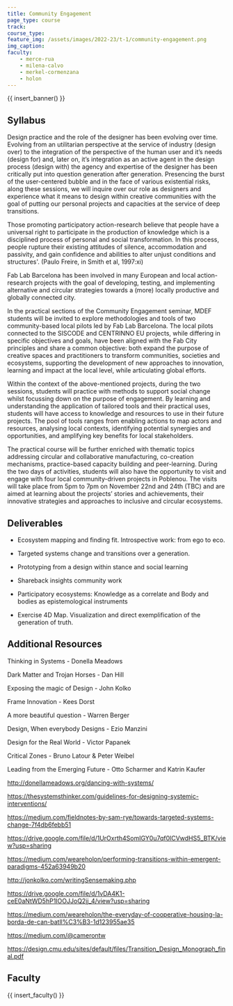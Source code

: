 ```yaml
---
title: Community Engagement
page_type: course
track:
course_type:
feature_img: /assets/images/2022-23/t-1/community-engagement.png
img_caption: 
faculty: 
    - merce-rua
    - milena-calvo
    - merkel-cormenzana
    - holon
---
```


{{ insert_banner() }}

## Syllabus

Design practice and the role of the designer has been evolving over time. Evolving from an utilitarian perspective at the service of industry (design over) to the integration of the perspective of the human user and it’s needs (design for) and, later on,  it’s integration as an active agent in the design process (design with) the agency and expertise of the designer has been critically put into question generation after generation. Presencing the burst of the user-centered bubble and in the face of various existential risks, along these sessions, we will inquire over our role as designers and experience what it means to design within creative communities with the goal of  putting our personal projects and capacities at the service of deep transitions. 

Those promoting participatory action-research believe that people have a universal right to participate in the production of knowledge which is a disciplined process of personal and social transformation. In this process, people rupture their existing attitudes of silence, accommodation and passivity, and gain confidence and abilities to alter unjust conditions and structures'. (Paulo Freire, in Smith et al, 1997:xi)

Fab Lab Barcelona has been involved in many European and local action-research projects with the goal of developing, testing, and implementing alternative and circular strategies towards a (more) locally productive and globally connected city.

In the practical sections of the Community Engagement seminar, MDEF students will be invited to explore methodologies and tools of two community-based local pilots led by Fab Lab Barcelona. The local pilots connected to the SISCODE and CENTRINNO EU projects, while differing in specific objectives and goals, have been aligned with the Fab City principles and share a common objective: both expand the purpose of creative spaces and practitioners to transform communities, societies and ecosystems, supporting the development of new approaches to innovation, learning and impact at the local level, while articulating global efforts.

Within the context of the above-mentioned projects, during the two sessions, students will practice with methods to support social change whilst focussing down on the purpose of engagement. By learning and understanding the application of tailored tools and their practical uses, students will have access to knowledge and resources to use in their future projects. The pool of tools ranges from enabling actions to map actors and resources, analysing local contexts, identifying potential synergies and opportunities, and amplifying key benefits for local stakeholders.

The practical course will be further enriched with thematic topics addressing circular and collaborative manufacturing, co-creation mechanisms, practice-based capacity building and peer-learning. During the two days of activities, students will also have the opportunity to visit and engage with four local community-driven projects in Poblenou. The visits will take place from 5pm to 7pm on November 22nd and 24th (TBC) and are aimed at learning about the projects’ stories and achievements, their innovative strategies and approaches to inclusive and circular ecosystems.

## Deliverables

- Ecosystem mapping and finding fit. Introspective work: from ego to eco.

- Targeted systems change and transitions over a generation.

- Prototyping from a design within stance and social learning

- Shareback insights community work

- Participatory ecosystems: Knowledge as a correlate and Body and bodies as epistemological instruments

- Exercise 4D Map. Visualization and direct exemplification of the generation of truth.

## Additional Resources

Thinking in Systems - Donella Meadows

Dark Matter and Trojan Horses - Dan Hill

Exposing the magic of Design - John Kolko

Frame Innovation - Kees Dorst

A more beautiful question - Warren Berger

Design, When everybody Designs - Ezio Manzini

Design for the Real World - Victor Papanek

Critical Zones - Bruno Latour & Peter Weibel

Leading from the Emerging Future - Otto Scharmer and Katrin Kaufer

http://donellameadows.org/dancing-with-systems/

https://thesystemsthinker.com/guidelines-for-designing-systemic-interventions/

https://medium.com/fieldnotes-by-sam-rye/towards-targeted-systems-change-7f4db6febb51

https://drive.google.com/file/d/1UrOxrth4SomIGY0u7qf0lCVwdHS5_BTK/view?usp=sharing

https://medium.com/weareholon/performing-transitions-within-emergent-paradigms-452a63949b20

http://jonkolko.com/writingSensemaking.php

https://drive.google.com/file/d/1vDA4K1-ceE0aNtWD5hP1IOOJJoQ2jj_4/view?usp=sharing

https://medium.com/weareholon/the-everyday-of-cooperative-housing-la-borda-de-can-batll%C3%B3-1d123955ae35

https://medium.com/@camerontw

https://design.cmu.edu/sites/default/files/Transition_Design_Monograph_final.pdf

## Faculty

{{ insert_faculty() }}